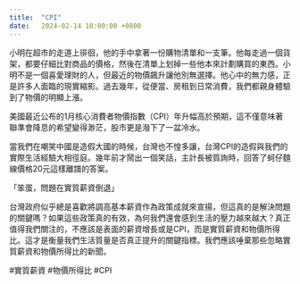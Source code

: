 ```yaml
---
title:  "CPI"
date:   2024-02-14 10:00:00 +0800
---
```


小明在超市的走道上徘徊，他的手中拿著一份購物清單和一支筆。他每走過一個貨架，都要仔細比對商品的價格，然後在清單上划掉一些他本來計劃購買的東西。小明不是一個喜愛理財的人，但最近的物價飆升讓他別無選擇。他心中的無力感，正是許多人面臨的現實縮影。過去幾年，從便當、房租到日常消費，我們都親身體驗到了物價的明顯上漲。

美國最近公布的1月核心消費者物價指數（CPI）年升幅高於預期，這不僅意味著聯準會降息的希望變得渺茫，股市更是潑下了一盆冷水。

當我們在嘲笑中國是造假大國的時候，台灣也不惶多讓，台灣CPI的造假與我們的實際生活經驗大相徑庭。幾年前才鬧出一個笑話，主計長被質詢時，回答了蚵仔麵線價格20元這樣離譜的答案。

「笨蛋，問題在實質薪資倒退」

台灣政府似乎總是喜歡將調高基本薪資作為政策成就來宣揚，但這真的是解決問題的關鍵嗎？如果這些政策真的有效，為何我們還會感到生活的壓力越來越大？真正值得我們關注的，不應該是表面的薪資增長或是CPI，而是實質薪資和物價所得比。這才是衡量我們生活質量是否真正提升的關鍵指標。我們應該唾棄那些忽略實質薪資和物價所得比的新聞。

#實質薪資 #物價所得比 #CPI